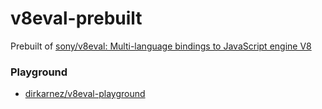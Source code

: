 v8eval-prebuilt
===============
Prebuilt of [sony/v8eval: Multi-language bindings to JavaScript engine V8](https://github.com/sony/v8eval)

### Playground
- [dirkarnez/v8eval-playground](https://github.com/dirkarnez/v8eval-playground)